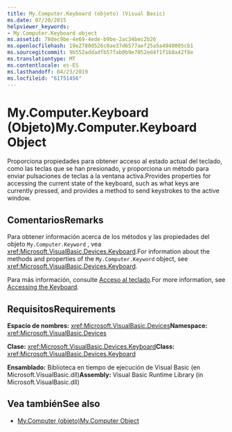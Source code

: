 ```yaml
---
title: My.Computer.Keyboard (objeto) (Visual Basic)
ms.date: 07/20/2015
helpviewer_keywords:
- My.Computer.Keyboard object
ms.assetid: 78dec9be-4e69-4ede-b9be-2ac34bec2b26
ms.openlocfilehash: 19e2780d526c0ae37d6577aef25a5a4940005cb1
ms.sourcegitcommit: 9b552addadfb57fab0b9e7852ed4f1f1b8a42f8e
ms.translationtype: MT
ms.contentlocale: es-ES
ms.lasthandoff: 04/23/2019
ms.locfileid: "61751456"
---
```

# <a name="mycomputerkeyboard-object"></a><span data-ttu-id="e7913-102">My.Computer.Keyboard (Objeto)</span><span class="sxs-lookup"><span data-stu-id="e7913-102">My.Computer.Keyboard Object</span></span>
<span data-ttu-id="e7913-103">Proporciona propiedades para obtener acceso al estado actual del teclado, como las teclas que se han presionado, y proporciona un método para enviar pulsaciones de teclas a la ventana activa.</span><span class="sxs-lookup"><span data-stu-id="e7913-103">Provides properties for accessing the current state of the keyboard, such as what keys are currently pressed, and provides a method to send keystrokes to the active window.</span></span>  
  
## <a name="remarks"></a><span data-ttu-id="e7913-104">Comentarios</span><span class="sxs-lookup"><span data-stu-id="e7913-104">Remarks</span></span>  
 <span data-ttu-id="e7913-105">Para obtener información acerca de los métodos y las propiedades del objeto `My.Computer.Keyword` , vea <xref:Microsoft.VisualBasic.Devices.Keyboard>.</span><span class="sxs-lookup"><span data-stu-id="e7913-105">For information about the methods and properties of the `My.Computer.Keyword` object, see <xref:Microsoft.VisualBasic.Devices.Keyboard>.</span></span>  
  
 <span data-ttu-id="e7913-106">Para más información, consulte [Acceso al teclado](../../../visual-basic/developing-apps/programming/computer-resources/accessing-the-keyboard.md).</span><span class="sxs-lookup"><span data-stu-id="e7913-106">For more information, see [Accessing the Keyboard](../../../visual-basic/developing-apps/programming/computer-resources/accessing-the-keyboard.md).</span></span>  
  
## <a name="requirements"></a><span data-ttu-id="e7913-107">Requisitos</span><span class="sxs-lookup"><span data-stu-id="e7913-107">Requirements</span></span>  
 <span data-ttu-id="e7913-108">**Espacio de nombres:** <xref:Microsoft.VisualBasic.Devices></span><span class="sxs-lookup"><span data-stu-id="e7913-108">**Namespace:** <xref:Microsoft.VisualBasic.Devices></span></span>  
  
 <span data-ttu-id="e7913-109">**Clase:** <xref:Microsoft.VisualBasic.Devices.Keyboard></span><span class="sxs-lookup"><span data-stu-id="e7913-109">**Class:** <xref:Microsoft.VisualBasic.Devices.Keyboard></span></span>  
  
 <span data-ttu-id="e7913-110">**Ensamblado:** Biblioteca en tiempo de ejecución de Visual Basic (en Microsoft.VisualBasic.dll)</span><span class="sxs-lookup"><span data-stu-id="e7913-110">**Assembly:** Visual Basic Runtime Library (in Microsoft.VisualBasic.dll)</span></span>  
  
## <a name="see-also"></a><span data-ttu-id="e7913-111">Vea también</span><span class="sxs-lookup"><span data-stu-id="e7913-111">See also</span></span>

- [<span data-ttu-id="e7913-112">My.Computer (objeto)</span><span class="sxs-lookup"><span data-stu-id="e7913-112">My.Computer Object</span></span>](../../../visual-basic/language-reference/objects/my-computer-object.md)

